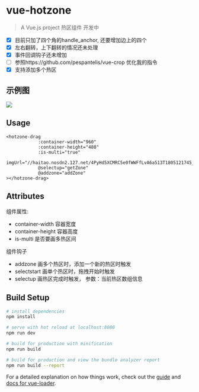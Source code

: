 # vue-hotzone

> A Vue.js project
> 热区组件 开发中

- [x] 目前只加了四个角的handle_anchor, 还要增加边上的四个
- [x] 左右翻转，上下翻转的情况还未处理
- [x] 事件回调钩子还未增加
- [ ] 参照https://github.com/pespantelis/vue-crop 优化我的指令
- [x] 支持添加多个热区

## 示例图
![](https://haitao.nos.netease.com/37319ba8-75d3-46c8-8533-95114c6a1cf6.gif)

## Usage
```
<hotzone-drag
            :container-width="960"
            :container-height="480"
            :is-multi="true"
            imgUrl="//haitao.nosdn2.127.net/4PyHd5XCMRC5e0fWWFfLvA6a513T1805121745_960_480.jpg"
            @selectup="getZone"
            @addzone="addZone"
></hotzone-drag>
```

## Attributes
组件属性:
* container-width 容器宽度
* container-height 容器高度
* is-multi 是否要画多热区间

组件钩子
* addzone 画多个热区时，添加一个新的热区时触发
* selectstart 画单个热区时，拖拽开始时触发
* selectup 画热区完成时触发， 参数：当前热区数组信息



## Build Setup

``` bash
# install dependencies
npm install

# serve with hot reload at localhost:8080
npm run dev

# build for production with minification
npm run build

# build for production and view the bundle analyzer report
npm run build --report
```

For a detailed explanation on how things work, check out the [guide](http://vuejs-templates.github.io/webpack/) and [docs for vue-loader](http://vuejs.github.io/vue-loader).
